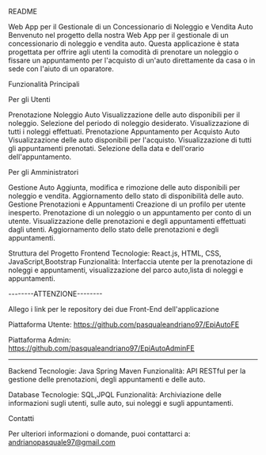 README

Web App per il Gestionale di un Concessionario di Noleggio e Vendita Auto
Benvenuto nel progetto della nostra Web App per il gestionale di un concessionario di noleggio e vendita auto.
Questa applicazione è stata progettata per offrire agli utenti la comodità di prenotare un noleggio o fissare un appuntamento per l'acquisto di un'auto direttamente da casa o in sede con l'aiuto di un oparatore.

Funzionalità Principali

Per gli Utenti

Prenotazione Noleggio Auto
Visualizzazione delle auto disponibili per il noleggio.
Selezione del periodo di noleggio desiderato.
Visualizzazione di tutti i noleggi effettuati.
Prenotazione Appuntamento per Acquisto Auto
Visualizzazione delle auto disponibili per l'acquisto.
Visualizzazione di tutti gli appuntamenti prenotati.
Selezione della data e dell'orario dell'appuntamento.

Per gli Amministratori

Gestione Auto
Aggiunta, modifica e rimozione delle auto disponibili per noleggio e vendita.
Aggiornamento dello stato di disponibilità delle auto.
Gestione Prenotazioni e Appuntamenti
Creazione di un profilo per utente inesperto.
Prenotazione di un noleggio o un appuntamento per conto di un utente.
Visualizzazione delle prenotazioni e degli appuntamenti effettuati dagli utenti.
Aggiornamento dello stato delle prenotazioni e degli appuntamenti.

Struttura del Progetto
Frontend
Tecnologie: React.js, HTML, CSS, JavaScript,Bootstrap
Funzionalità: Interfaccia utente per la prenotazione di noleggi e appuntamenti, visualizzazione del parco auto,lista di noleggi e appuntamenti.

--------ATTENZIONE--------

Allego i link per le repository dei due Front-End dell'applicazione

Piattaforma Utente:
https://github.com/pasqualeandriano97/EpiAutoFE

Piattaforma Admin:
https://github.com/pasqualeandriano97/EpiAutoAdminFE

--------------------------

Backend
Tecnologie: Java Spring Maven
Funzionalità: API RESTful per la gestione delle prenotazioni, degli appuntamenti e delle auto.

Database
Tecnologie: SQL,JPQL
Funzionalità: Archiviazione delle informazioni sugli utenti, sulle auto, sui noleggi e sugli appuntamenti.

Contatti

Per ulteriori informazioni o domande, puoi contattarci a: andrianopasquale97@gmail.com

